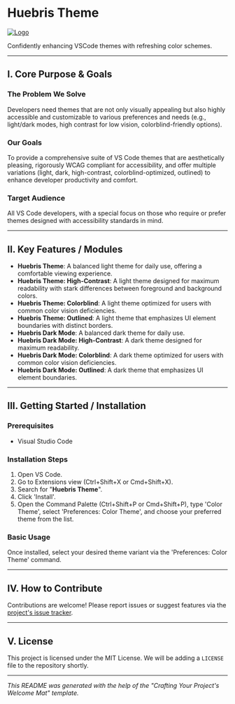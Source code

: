 # Huebris Theme

[![Logo](link_to_your_logo.png)](https://github.com/darcher-/vscode.huebris-theme) <!-- Replace with actual links -->

Confidently enhancing VSCode themes with refreshing color schemes.

---

## I. Core Purpose & Goals

### The Problem We Solve
Developers need themes that are not only visually appealing but also highly accessible and customizable to various preferences and needs (e.g., light/dark modes, high contrast for low vision, colorblind-friendly options).

### Our Goals
To provide a comprehensive suite of VS Code themes that are aesthetically pleasing, rigorously WCAG compliant for accessibility, and offer multiple variations (light, dark, high-contrast, colorblind-optimized, outlined) to enhance developer productivity and comfort.

### Target Audience
All VS Code developers, with a special focus on those who require or prefer themes designed with accessibility standards in mind.

---

## II. Key Features / Modules

- **Huebris Theme**: A balanced light theme for daily use, offering a comfortable viewing experience.
- **Huebris Theme: High-Contrast**: A light theme designed for maximum readability with stark differences between foreground and background colors.
- **Huebris Theme: Colorblind**: A light theme optimized for users with common color vision deficiencies.
- **Huebris Theme: Outlined**: A light theme that emphasizes UI element boundaries with distinct borders.
- **Huebris Dark Mode**: A balanced dark theme for daily use.
- **Huebris Dark Mode: High-Contrast**: A dark theme designed for maximum readability.
- **Huebris Dark Mode: Colorblind**: A dark theme optimized for users with common color vision deficiencies.
- **Huebris Dark Mode: Outlined**: A dark theme that emphasizes UI element boundaries.

---

## III. Getting Started / Installation

### Prerequisites
- Visual Studio Code

### Installation Steps
1. Open VS Code.
2. Go to Extensions view (Ctrl+Shift+X or Cmd+Shift+X).
3. Search for "**Huebris Theme**".
4. Click 'Install'.
5. Open the Command Palette (Ctrl+Shift+P or Cmd+Shift+P), type 'Color Theme', select 'Preferences: Color Theme', and choose your preferred theme from the list.

### Basic Usage
Once installed, select your desired theme variant via the 'Preferences: Color Theme' command.

---

## IV. How to Contribute

Contributions are welcome! Please report issues or suggest features via the [project's issue tracker](https://github.com/darcher-/vscode.huebris-theme/issues).

---

## V. License

This project is licensed under the MIT License. We will be adding a `LICENSE` file to the repository shortly.

---

*This README was generated with the help of the "Crafting Your Project's Welcome Mat" template.*
